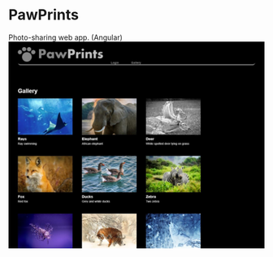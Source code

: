 # PawPrints
Photo-sharing web app. (Angular)
![Screenshot of a grid of animal photos](screenshot.JPG)